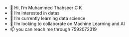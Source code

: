 - 👋 Hi, I’m Muhammed Thahseer C K
- 👀 I’m interested in datas
- 🌱 I’m currently learning data science
- 💞️ I’m looking to collaborate on Machine Learning and AI
- 📫 you can reach me through 7592072319

<!---
itsmethahseer/itsmethahseer is a ✨ special ✨ repository because its `README.md` (this file) appears on your GitHub profile.
You can click the Preview link to take a look at your changes.
--->
